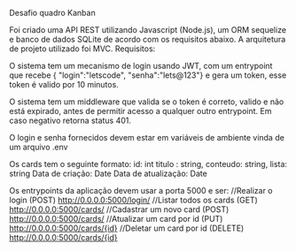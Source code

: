 Desafio quadro Kanban

Foi criado uma API REST utilizando Javascript (Node.js), um ORM sequelize e banco de dados SQLite de acordo com os requisitos abaixo.
A arquitetura de projeto utilizado foi MVC.
Requisitos:

O sistema tem um mecanismo de login usando JWT, com um entrypoint que recebe { "login":"letscode", "senha":"lets@123"} e gera um token, esse token é valido por 10 minutos.

O sistema tem um middleware que valida se o token é correto, valido e não está expirado, antes de permitir acesso a qualquer outro entrypoint. Em caso negativo retorna status 401.

O login e senha fornecidos devem estar em variáveis de ambiente vinda de um arquivo .env 

Os cards tem o seguinte formato:
id: int 
titulo : string, 
conteudo: string, 
lista: string
Data de criação: Date
Data de atualização: Date

Os entrypoints da aplicação devem usar a porta 5000 e ser:
//Realizar o login
(POST)      http://0.0.0.0:5000/login/
//Listar todos os cards
(GET)       http://0.0.0.0:5000/cards/
//Cadastrar um novo card
(POST)      http://0.0.0.0:5000/cards/
//Atualizar um card por id
(PUT)       http://0.0.0.0:5000/cards/{id}
//Deletar um card por id
(DELETE)    http://0.0.0.0:5000/cards/{id}






